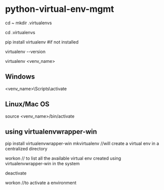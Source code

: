 # python-virtual-env-mgmt

cd ~
mkdir .virtualenvs

cd .virtualenvs

pip install virtualenv  #if not installed

virtualenv --version

virtualenv <venv_name>

## Windows

<venv_name>\Scripts\activate

## Linux/Mac OS

source <venv_name>/bin/activate


## using virtualenvwrapper-win

pip install virtualenvwrapper-win
mkvirtualenv <env-name>             //will create a virtual env in a centralized directory
  
workon // to list all the available virtual env created using virtualenvwrapper-win in the system   
  
deactivate
  
workon <env-name>   //to activate a environment     
  

